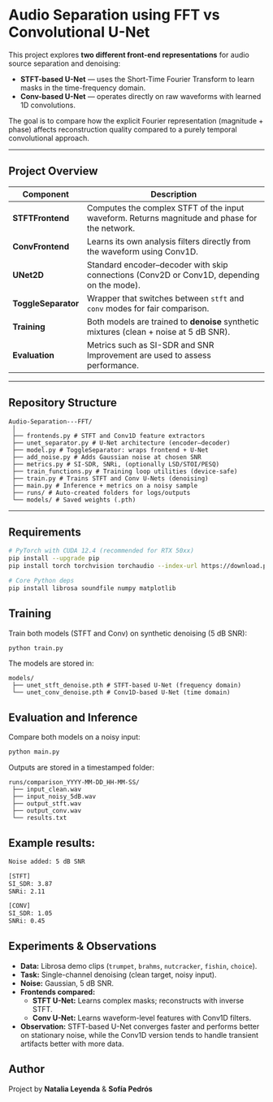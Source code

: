 # Audio Separation using FFT vs Convolutional U-Net

This project explores **two different front-end representations** for audio source separation and denoising:

- **STFT-based U-Net** — uses the Short-Time Fourier Transform to learn masks in the time-frequency domain.  
- **Conv-based U-Net** — operates directly on raw waveforms with learned 1D convolutions.

The goal is to compare how the explicit Fourier representation (magnitude + phase) affects reconstruction quality compared to a purely temporal convolutional approach.

---

## Project Overview

| Component | Description |
|------------|-------------|
| **STFTFrontend** | Computes the complex STFT of the input waveform. Returns magnitude and phase for the network. |
| **ConvFrontend** | Learns its own analysis filters directly from the waveform using Conv1D. |
| **UNet2D** | Standard encoder–decoder with skip connections (Conv2D or Conv1D, depending on the mode). |
| **ToggleSeparator** | Wrapper that switches between `stft` and `conv` modes for fair comparison. |
| **Training** | Both models are trained to **denoise** synthetic mixtures (clean + noise at 5 dB SNR). |
| **Evaluation** | Metrics such as SI-SDR and SNR Improvement are used to assess performance. |

---

## Repository Structure

```text
Audio-Separation---FFT/
 │
 ├── frontends.py # STFT and Conv1D feature extractors
 ├── unet_separator.py # U-Net architecture (encoder–decoder)
 ├── model.py # ToggleSeparator: wraps frontend + U-Net
 ├── add_noise.py # Adds Gaussian noise at chosen SNR
 ├── metrics.py # SI-SDR, SNRi, (optionally LSD/STOI/PESQ)
 ├── train_functions.py # Training loop utilities (device-safe)
 ├── train.py # Trains STFT and Conv U-Nets (denoising)
 ├── main.py # Inference + metrics on a noisy sample
 ├── runs/ # Auto-created folders for logs/outputs
 └── models/ # Saved weights (.pth)
```

---

## Requirements

```bash
# PyTorch with CUDA 12.4 (recommended for RTX 50xx)
pip install --upgrade pip
pip install torch torchvision torchaudio --index-url https://download.pytorch.org/whl/cu124

# Core Python deps
pip install librosa soundfile numpy matplotlib
```

## Training

Train both models (STFT and Conv) on synthetic denoising (5 dB SNR):

```bash
python train.py
```

The models are stored in:
```text
models/
 ├── unet_stft_denoise.pth # STFT-based U-Net (frequency domain)
 └── unet_conv_denoise.pth # Conv1D-based U-Net (time domain)
```


## Evaluation and Inference

Compare both models on a noisy input:

```bash
python main.py
```

Outputs are stored in a timestamped folder:
```text
runs/comparison_YYYY-MM-DD_HH-MM-SS/
 ├── input_clean.wav
 ├── input_noisy_5dB.wav
 ├── output_stft.wav
 ├── output_conv.wav
 └── results.txt
```

## Example results:

```bash
Noise added: 5 dB SNR

[STFT]
SI_SDR: 3.87
SNRi: 2.11

[CONV]
SI_SDR: 1.05
SNRi: 0.45
```

## Experiments & Observations

- **Data:** Librosa demo clips (`trumpet`, `brahms`, `nutcracker`, `fishin`, `choice`).
- **Task:** Single-channel denoising (clean target, noisy input).
- **Noise:** Gaussian, 5 dB SNR.
- **Frontends compared:**
  - **STFT U-Net:** Learns complex masks; reconstructs with inverse STFT.
  - **Conv U-Net:** Learns waveform-level features with Conv1D filters.
- **Observation:** STFT-based U-Net converges faster and performs better on stationary noise, while the Conv1D version tends to handle transient artifacts better with more data.

## Author

Project by **Natalia Leyenda**  & **Sofía Pedrós**

